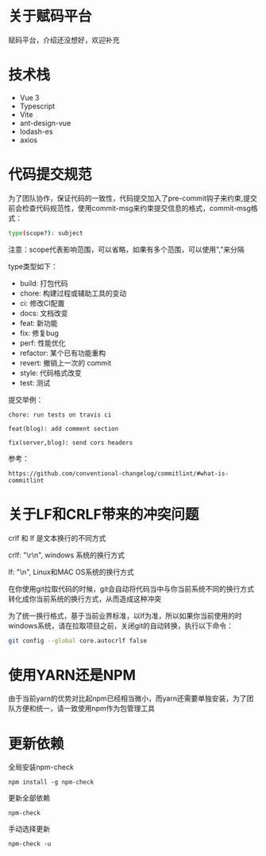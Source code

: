 # 关于赋码平台

赋码平台，介绍还没想好，欢迎补充

# 技术栈

* Vue 3
* Typescript
* Vite
* ant-design-vue
* lodash-es
* axios

# 代码提交规范

为了团队协作，保证代码的一致性，代码提交加入了pre-commit钩子来约束,提交前会检查代码规范性，使用commit-msg来约束提交信息的格式，commit-msg格式：
```bash
type(scope?): subject
```
注意：scope代表影响范围，可以省略，如果有多个范围，可以使用","来分隔

type类型如下：

* build: 打包代码
* chore: 构建过程或辅助工具的变动
* ci: 修改CI配置
* docs: 文档改变
* feat: 新功能
* fix: 修复bug
* perf: 性能优化
* refactor: 某个已有功能重构
* revert: 撤销上一次的 commit
* style: 代码格式改变
* test: 测试

提交举例：
```
chore: run tests on travis ci
```
```
feat(blog): add comment section
```
```
fix(server,blog): send cors headers
```

参考：
```
https://github.com/conventional-changelog/commitlint/#what-is-commitlint
```
# 关于LF和CRLF带来的冲突问题

crlf 和 lf 是文本换行的不同方式

crlf: "\r\n", windows 系统的换行方式

lf: "\n", Linux和MAC OS系统的换行方式

在你使用git拉取代码的时候，git会自动将代码当中与你当前系统不同的换行方式转化成你当前系统的换行方式，从而造成这种冲突

为了统一换行格式，基于当前业界标准，以lf为准，所以如果你当前使用的时windows系统，请在拉取项目之前，关闭git的自动转换，执行以下命令：
```bash
git config --global core.autocrlf false
```
# 使用YARN还是NPM

由于当前yarn的优势对比起npm已经相当微小，而yarn还需要单独安装，为了团队方便和统一，请一致使用npm作为包管理工具

# 更新依赖

全局安装npm-check
```bssh
npm install -g npm-check
```

更新全部依赖
```
npm-check
```

手动选择更新
```
npm-check -u
```
